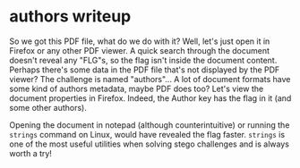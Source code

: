 # authors writeup

So we got this PDF file, what do we do with it? Well, let's just open it in Firefox or any other PDF viewer. A quick search through the document doesn't reveal any "FLG"s, so the flag isn't inside the document content. Perhaps there's some data in the PDF file that's not displayed by the PDF viewer? The challenge is named "authors"... A lot of document formats have some kind of authors metadata, maybe PDF does too? Let's view the document properties in Firefox. Indeed, the Author key has the flag in it (and some other authors).

Opening the document in notepad (although counterintuitive) or running the `strings` command on Linux, would have revealed the flag faster. `strings` is one of the most useful utilities when solving stego challenges and is always worth a try!
